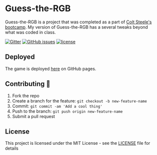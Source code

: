 # Guess-the-RGB

Guess-the-RGB is a project that was completed as a part of [Colt Steele's bootcamp](https://www.udemy.com/the-web-developer-bootcamp/).  My version of Guess-the-RGB has a several tweaks beyond what was coded in class.

[![Gitter](https://img.shields.io/gitter/room/Lilyheart/guess-the-rgb.js.svg?maxAge=2592000)](https://gitter.im/Lilyheart/LilyPrograms) [![GitHub issues](https://img.shields.io/github/issues/Lilyheart/guess-the-rgb.svg?maxAge=2592000)](https://github.com/Lilyheart/guess-the-rgb/issues) [![license](https://img.shields.io/github/license/Lilyheart/guess-the-rgb.svg?maxAge=2592000)](https://github.com/Lilyheart/guess-the-rgb/blob/gh-pages/LICENSE)

## Deployed

The game is deployed [here](https://lilyheart.github.io/guess-the-rgb/) on GitHub pages.

## Contributing :revolving_hearts:

1. Fork the repo
2. Create a branch for the feature: `git checkout -b new-feature-name`
3. Commit: `git commit -am 'Add a cool thing'`
4. Push to the branch: `git push origin new-feature-name`
5. Submit a pull request

## License

This project is licensed under the MIT License - see the [LICENSE](LICENSE) file for details
